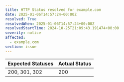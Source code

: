 ```yaml
---
title: HTTP Status resolved for example.com
date: 2025-01-06T14:57:24+00:00Z
resolved: True
resolvedWhen: 2025-01-06T14:57:24+00:00Z
resolvedStartTime: 2024-10-25T21:09:43.191474+00:00
severity: notice
affected:
  - example.com
section: issue
---
```


| Expected Statuses | Actual Status  |
|-------------------|----------------|
| 200, 301, 302 | 200 |
